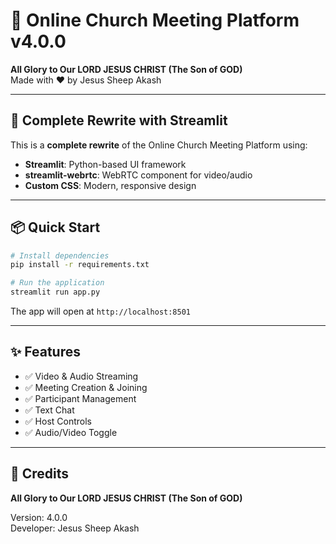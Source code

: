 # 🙏 Online Church Meeting Platform v4.0.0

**All Glory to Our LORD JESUS CHRIST (The Son of GOD)**  
Made with ❤️ by Jesus Sheep Akash

---

## 🚀 Complete Rewrite with Streamlit

This is a **complete rewrite** of the Online Church Meeting Platform using:

- **Streamlit**: Python-based UI framework
- **streamlit-webrtc**: WebRTC component for video/audio
- **Custom CSS**: Modern, responsive design

---

## 📦 Quick Start

```bash
# Install dependencies
pip install -r requirements.txt

# Run the application
streamlit run app.py
```

The app will open at `http://localhost:8501`

---

## ✨ Features

- ✅ Video & Audio Streaming
- ✅ Meeting Creation & Joining
- ✅ Participant Management
- ✅ Text Chat
- ✅ Host Controls
- ✅ Audio/Video Toggle

---

## 🙏 Credits

**All Glory to Our LORD JESUS CHRIST (The Son of GOD)**

Version: 4.0.0  
Developer: Jesus Sheep Akash

